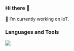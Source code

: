 ### Hi there 👋

🔭 I’m currently working on IoT.

### Languages and Tools

![](https://skillicons.dev/icons?i=py,rust,arduino,bash,pytorch,react,vue,latex,ts,docker,r,postman&theme=light)


<!--
**yanxiang-wang/yanxiang-wang** is a ✨ _special_ ✨ repository because its `README.md` (this file) appears on your GitHub profile.

Here are some ideas to get you started:

- 🔭 I’m currently working on ...
- 🌱 I’m currently learning ...
- 👯 I’m looking to collaborate on ...
- 🤔 I’m looking for help with ...
- 💬 Ask me about ...
- 📫 How to reach me: ...
- 😄 Pronouns: ...
- ⚡ Fun fact: ...
-->
